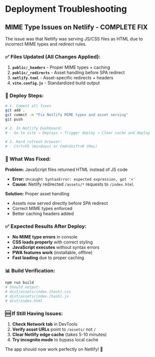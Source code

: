 # Deployment Troubleshooting

## MIME Type Issues on Netlify - COMPLETE FIX

The issue was that Netlify was serving JS/CSS files as HTML due to incorrect MIME types and redirect rules.

### ✅ Files Updated (All Changes Applied):

1. **`public/_headers`** - Proper MIME types + caching
2. **`public/_redirects`** - Asset handling before SPA redirect  
3. **`netlify.toml`** - Asset-specific redirects + headers
4. **`vite.config.js`** - Standardized build output

### 🚀 Deploy Steps:

```bash
# 1. Commit all fixes
git add .
git commit -m "Fix Netlify MIME types and asset serving"
git push

# 2. In Netlify Dashboard:
# - Go to site → Deploys → Trigger deploy → Clear cache and deploy

# 3. Hard refresh browser:
# - Ctrl+F5 (Windows) or Cmd+Shift+R (Mac)
```

### 🔧 What Was Fixed:

**Problem:** JavaScript files returned HTML instead of JS code
- **Error:** `Uncaught SyntaxError: expected expression, got '<'`
- **Cause:** Netlify redirected `/assets/*` requests to `/index.html`

**Solution:** Proper asset handling
- Assets now served directly before SPA redirect
- Correct MIME types enforced
- Better caching headers added

### ✅ Expected Results After Deploy:

- **No MIME type errors** in console
- **CSS loads properly** with correct styling  
- **JavaScript executes** without syntax errors
- **PWA features work** (installable, offline)
- **Fast loading** due to proper caching

### 📊 Build Verification:
```bash
npm run build
# Should output:
# dist/assets/index.[hash].css
# dist/assets/index.[hash].js  
# dist/index.html
```

### 🆘 If Still Having Issues:

1. **Check Network tab** in DevTools
2. **Verify asset URLs** point to `/assets/` not `/`  
3. **Clear Netlify edge cache** (takes 5-10 minutes)
4. **Try incognito mode** to bypass local cache

The app should now work perfectly on Netlify! 🎯